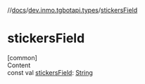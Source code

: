 //[docs](../../index.md)/[dev.inmo.tgbotapi.types](index.md)/[stickersField](stickers-field.md)



# stickersField  
[common]  
Content  
const val [stickersField](stickers-field.md): [String](https://kotlinlang.org/api/latest/jvm/stdlib/kotlin/-string/index.html)  



